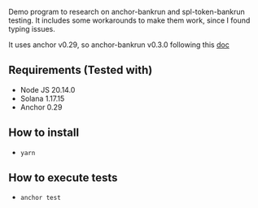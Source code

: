 Demo program to research on anchor-bankrun and spl-token-bankrun testing.
It includes some workarounds to make them work, since I found typing issues.

It uses anchor v0.29, so anchor-bankrun v0.3.0 following this [doc](https://github.com/kevinheavey/anchor-bankrun?tab=readme-ov-file#anchor-version-note)

## Requirements (Tested with)

- Node JS 20.14.0
- Solana 1.17.15
- Anchor 0.29

## How to install

- `yarn`

## How to execute tests

- `anchor test`